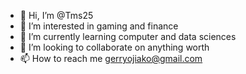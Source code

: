 - 👋 Hi, I’m @Tms25
- 👀 I’m interested in gaming and finance
- 🌱 I’m currently learning computer and data sciences
- 💞️ I’m looking to collaborate on anything worth
- 📫 How to reach me gerryojiako@gmail.com

<!---
Tms25/Tms25 is a ✨ special ✨ repository because its `README.md` (this file) appears on your GitHub profile.
You can click the Preview link to take a look at your changes.
--->
